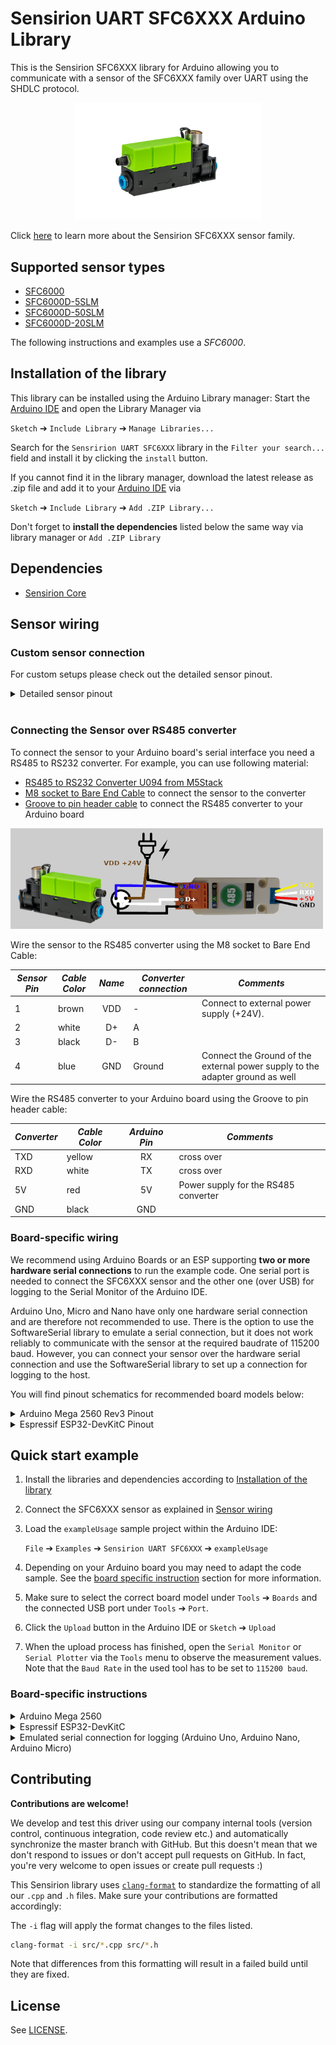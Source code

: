 # Sensirion UART SFC6XXX Arduino Library

This is the Sensirion SFC6XXX library for Arduino allowing you to 
communicate with a sensor of the SFC6XXX family over UART using the SHDLC protocol.

<center><img src="images/product-image-sfc6xxx.png" width="300px"></center>

Click [here](https://sensirion.com/sfc6000) to learn more about the Sensirion SFC6XXX sensor family.



## Supported sensor types

- [SFC6000](https://sensirion.com/products/catalog/SFC6000/)
- [SFC6000D-5SLM](https://sensirion.com/products/catalog/SFC6000D-5slm/)
- [SFC6000D-50SLM](https://sensirion.com/products/catalog/SFC6000D-50slm/)
- [SFC6000D-20SLM](https://sensirion.com/products/catalog/SFC6000D-20slm/)

The following instructions and examples use a *SFC6000*.




## Installation of the library

This library can be installed using the Arduino Library manager:
Start the [Arduino IDE](http://www.arduino.cc/en/main/software) and open
the Library Manager via

`Sketch` ➔ `Include Library` ➔ `Manage Libraries...`

Search for the `Sensririon UART SFC6XXX` library in the `Filter your search...` 
field and install it by clicking the `install` button.

If you cannot find it in the library manager, download the latest release as .zip file 
and add it to your [Arduino IDE](http://www.arduino.cc/en/main/software) via

`Sketch` ➔ `Include Library` ➔ `Add .ZIP Library...`

Don't forget to **install the dependencies** listed below the same way via library 
manager or `Add .ZIP Library`


## Dependencies
* [Sensirion Core](https://github.com/Sensirion/arduino-core)


## Sensor wiring

### Custom sensor connection

For custom setups please check out the detailed sensor pinout.

<details>
<summary>
Detailed sensor pinout
</summary>
<p>
The M8 connector of your SFC6XXX has the following pinout:

<img src="images/product-pinout-sfc6xxx.png" width="300px">

| *Pin* | *Cable Color* | *Name* | *Description*  | *Comments* |
|-------|---------------|:------:|----------------|------------|
| 1 | brown | VDD | Supply Voltage | +24V
| 2 | white | D+ |  | 
| 3 | black | D- |  | 
| 4 | blue | GND | Ground | 

</p>
</details>
</br>

### Connecting the Sensor over RS485 converter

To connect the sensor to your Arduino board's serial interface you need a RS485 to RS232 converter. For example, you can use following material:

- [RS485 to RS232 Converter U094 from M5Stack](https://www.distrelec.ch/en/isolated-rs485-transceiver-unit-m5stack-u094/p/30185750)
- [M8 socket to Bare End Cable](https://www.distrelec.ch/en/actuator-sensor-cable-m8-socket-bare-end-conductors-5m-phoenix-contact-1681842/p/11033799) to connect the sensor to the converter
- [Groove to pin header cable](https://www.distrelec.ch/en/grove-pin-male-jumper-to-grove-seeed-studio-110990210/p/30118352) to connect the RS485 converter to your Arduino board

<img src="images/SFC6xxxRS485ConverterPinout.png" width="500px">

Wire the sensor to the RS485 converter using the M8 socket to Bare End Cable:

| *Sensor Pin* | *Cable Color* | *Name* | *Converter connection*  | *Comments* |
|--------------|---------------|:-------------:|------------|------------|
| 1 | brown | VDD | - | Connect to external power supply (+24V).
| 2 | white | D+ | A | 
| 3 | black | D- | B | 
| 4 | blue | GND | Ground | Connect the Ground of the external power supply to the adapter ground as well

Wire the RS485 converter to your Arduino board using the Groove to pin header cable:

| *Converter* | *Cable Color* | *Arduino Pin* | *Comments* |
|--------------|---------------|:-------------:|------------|
| TXD | yellow | RX | cross over |
| RXD | white | TX | cross over | 
| 5V | red | 5V | Power supply for the RS485 converter |
| GND | black | GND |  |




### Board-specific wiring

We recommend using Arduino Boards or an ESP supporting **two or more hardware serial connections** 
to run the example code. One serial port is needed to connect the SFC6XXX sensor and the other one 
(over USB) for logging to the Serial Monitor of the Arduino IDE.

Arduino Uno, Micro and Nano have only one hardware serial connection and are therefore not recommended to use. 
There is the option to use the SoftwareSerial library to emulate a serial connection, but it does not work 
reliably to communicate with the sensor at the required baudrate of 115200 baud. However, you can connect your sensor 
over the hardware serial connection and use the SoftwareSerial library to set up a connection for logging to the host.

You will find pinout schematics for recommended board models below:

<details><summary>Arduino Mega 2560 Rev3 Pinout</summary>
<p>

| *Converter* | *Cable Color* | *Arduino Pin* | *Comments* |
|--------------|---------------|:-------------:|------------|
| TXD | yellow | D19 (RX1)  | cross over |
| RXD | white | D18 (TX1) | cross over | 
| 5V | red | 5V | Power supply for the RS485 converter |
| GND | black | GND |  |


> **Note:** Make sure to connect serial pins as cross-over (RXD pin of converter -> TX pin on Arduino; TXD pin of converter -> RX pin on Ardunio)

<img src="images/Arduino-uart-Mega-2560-Rev3-pinout-5V.png" width="600px">
</p>
</details>

<details><summary>Espressif ESP32-DevKitC Pinout</summary>
<p>

| *Converter* | *Cable Color* | *ESP Pin* | *Comments* |
|--------------|---------------|:-------------:|------------|
| TXD | yellow | GPIO16 (RXD 2) | cross over |
| RXD | white | GPIO17 (TXD 2) | cross over | 
| 5V | red | 5V | Power supply for the RS485 converter |
| GND | black | GND |  |



> **Note:** Make sure to connect serial pins as cross-over (RXD pin of converter -> TX pin on ESP; TXD pin of converter -> RX pin on ESP)

<img src="images/esp32-serial2-devkitc-pinout-5V.png" width="600px">
</p>
</details>


## Quick start example

1. Install the libraries and dependencies according to [Installation of the library](#installation-of-the-library)

2. Connect the SFC6XXX sensor as explained in [Sensor wiring](#sensor-wiring)

3. Load the `exampleUsage` sample project within the Arduino IDE:

   `File` ➔ `Examples` ➔ `Sensirion UART SFC6XXX` ➔ `exampleUsage`

4. Depending on your Arduino board you may need to adapt the code sample. 
See the [board specific instruction](#board-specific-instructions) section for more information. 

5. Make sure to select the correct board model under `Tools` ➔ `Boards` and the 
   connected USB port under `Tools` ➔ `Port`.

6. Click the `Upload` button in the Arduino IDE or `Sketch` ➔ `Upload`

7. When the upload process has finished, open the `Serial Monitor` or `Serial
   Plotter` via the `Tools` menu to observe the measurement values. Note that
   the `Baud Rate` in the used tool has to be set to `115200 baud`.

### Board-specific instructions
<details><summary>Arduino Mega 2560</summary>
<p>

#### Serial Interface
The provided wiring instructed you to connect the SFC6XXX to **Serial Port 1**. 
Therefore, the following line needs to be used in the usage example code:

`#define SENSOR_SERIAL_INTERFACE Serial1`
</p>
</details>


<details><summary>Espressif ESP32-DevKitC</summary>
<p>

#### ESP32 Library
The ESP32 board is not supported by default with Arduino IDE. If it is your first time using an ESP32 board, 
you should follow this [guide](https://docs.espressif.com/projects/arduino-esp32/en/latest/installing.html) from 
Esspressif itself.

#### Serial Interface
The provided wiring instructed you to connect the sensor to **Serial Port 2**.

Since ESP boards require `HardwareSerial` implementation, you need to include the following lines in the usage example code:

```
#include <HardwareSerial.h>
HardwareSerial HwSerial(2);
#define SENSOR_SERIAL_INTERFACE HwSerial
```
</p>
</details>

<details><summary>Emulated serial connection for logging (Arduino Uno, Arduino Nano, Arduino Micro)</summary>
<p>
Use following instructions if your board has only one hardware serial port and you want to emulated a serial 
connection for logging to the host using the SoftwareSerial library.

* To connect your Arduino to your host for the logging connection, you can for example use the [USB to TTL Serial Cable from Adafruit](http://adafru.it/954).

  In the example we use Pin 8 and 9 on the Arduino Board for RX/TX.

    | Cable wire         | Wire color | Arduino Pin     |
    | -------------------|------------|-----------------|
    | TX line out of USB | green      | Pin8            |
    | RX line into USB   | white      | Pin9            |
    | ground             | black      | do not connect  |
    | RX line into USB   | red        | do not connect  |
  


    > Note: depending on your Arduino Board not all Pins can be used for RX, see [SoftwareSerial documentation](https://docs.arduino.cc/learn/built-in-libraries/software-serial#limitations-of-this-library) for more details.

* Adapt example usage code:

   * Add following header lines and set rxPin and txPin numbers to the pin numbers you connected your serial cable to.

      ```
      // Software serial setup
      #include <SoftwareSerial.h>
      #define rxPin 8
      #define txPin 9
      SoftwareSerial sw_serial =  SoftwareSerial(rxPin, txPin);
      ```
   * Set the define for the serial connection to use to communicate with the sensor to
  
     For Arduino Uno and Nano:

     `#define SENSOR_SERIAL_INTERFACE Serial`

     For Arduino Micro:

     `#define SENSOR_SERIAL_INTERFACE Serial1`

   * In the setup() add following lines of code:
      ```
      // Define pin modes for TX and RX
      pinMode(rxPin, INPUT);
      pinMode(txPin, OUTPUT);
      sw_serial.begin(9600);
      ```

      Remove the initialization lines for `Serial` used by default for logging.


   * Replace all occurences of `Serial.print` with `sw_serial.print`


* Load the example to your Arduino. Make sure to unplug supply voltage (5V pin) of the sensor while doing so, otherwise the Arduino IDE cannot communicate over the serial interface (as the USB Port and the TX/RX Pin use the same HW Serial interface).

* Instead of using the `Serial Monitor` or `Serial Plotter` of the Arduino IDE, open a serial monitor on your host system and set the `Baudrate` to `9600 baud`. On Linux you can for example use the `grabserial` tool:

   `grabserial -d /dev/ttyUSB0 -b 9600 --crtonewline`

* Press the Reset Button on your Arduino to restart the example execution once you have the sensor supply voltage plugged back in.

</p>
</details>



## Contributing

**Contributions are welcome!**

We develop and test this driver using our company internal tools (version
control, continuous integration, code review etc.) and automatically
synchronize the master branch with GitHub. But this doesn't mean that we don't
respond to issues or don't accept pull requests on GitHub. In fact, you're very
welcome to open issues or create pull requests :)

This Sensirion library uses
[`clang-format`](https://releases.llvm.org/download.html) to standardize the
formatting of all our `.cpp` and `.h` files. Make sure your contributions are
formatted accordingly:

The `-i` flag will apply the format changes to the files listed.

```bash
clang-format -i src/*.cpp src/*.h
```

Note that differences from this formatting will result in a failed build until
they are fixed.


## License

See [LICENSE](LICENSE).
